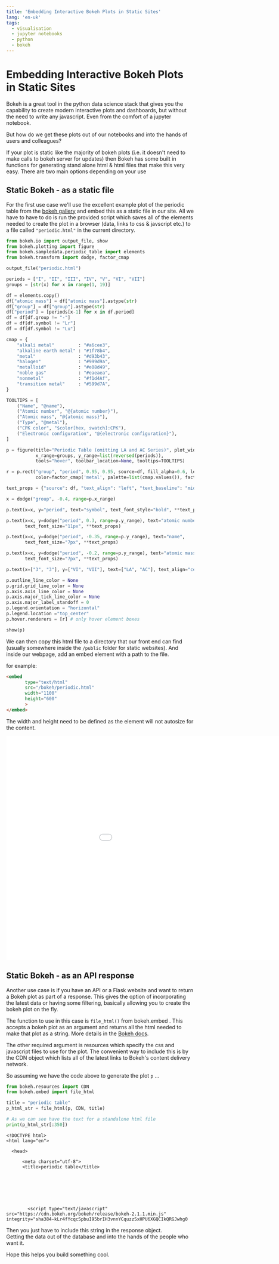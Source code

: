 ```yaml
---
title: 'Embedding Interactive Bokeh Plots in Static Sites'  
lang: 'en-uk'  
tags:
  - visualisation
  - jupyter notebooks
  - python
  - bokeh
---
```


# Embedding Interactive Bokeh Plots in Static Sites

Bokeh is a great tool in the python data science stack that gives you the capability to create modern interactive plots and dashboards, but without the need to write any javascript. Even from the comfort of a jupyter notebook.  

But how do we get these plots out of our notebooks and into the hands of users and colleagues?

If your plot is static like the majority of bokeh plots (i.e. it doesn't need to make calls to bokeh server for updates) then Bokeh has some built in functions for generating stand alone html & html files that make this very easy. There are two main options depending on your use

## Static Bokeh - as a static file

For the first use case we'll use the excellent example plot of the periodic table from the [bokeh gallery](https://docs.bokeh.org/en/latest/docs/gallery/periodic.html) and embed this as a static file in our site. All we have to have to do is run the provided script which saves all of the elements needed to create the plot in a browser (data, links to css & javscript etc.) to a file called `"periodic.html"`  in the current directory.




```python
from bokeh.io import output_file, show
from bokeh.plotting import figure
from bokeh.sampledata.periodic_table import elements
from bokeh.transform import dodge, factor_cmap

output_file("periodic.html")

periods = ["I", "II", "III", "IV", "V", "VI", "VII"]
groups = [str(x) for x in range(1, 19)]

df = elements.copy()
df["atomic mass"] = df["atomic mass"].astype(str)
df["group"] = df["group"].astype(str)
df["period"] = [periods[x-1] for x in df.period]
df = df[df.group != "-"]
df = df[df.symbol != "Lr"]
df = df[df.symbol != "Lu"]

cmap = {
    "alkali metal"         : "#a6cee3",
    "alkaline earth metal" : "#1f78b4",
    "metal"                : "#d93b43",
    "halogen"              : "#999d9a",
    "metalloid"            : "#e08d49",
    "noble gas"            : "#eaeaea",
    "nonmetal"             : "#f1d4Af",
    "transition metal"     : "#599d7A",
}

TOOLTIPS = [
    ("Name", "@name"),
    ("Atomic number", "@{atomic number}"),
    ("Atomic mass", "@{atomic mass}"),
    ("Type", "@metal"),
    ("CPK color", "$color[hex, swatch]:CPK"),
    ("Electronic configuration", "@{electronic configuration}"),
]

p = figure(title="Periodic Table (omitting LA and AC Series)", plot_width=1000, plot_height=450,
           x_range=groups, y_range=list(reversed(periods)),
           tools="hover", toolbar_location=None, tooltips=TOOLTIPS)

r = p.rect("group", "period", 0.95, 0.95, source=df, fill_alpha=0.6, legend_field="metal",
           color=factor_cmap('metal', palette=list(cmap.values()), factors=list(cmap.keys())))

text_props = {"source": df, "text_align": "left", "text_baseline": "middle"}

x = dodge("group", -0.4, range=p.x_range)

p.text(x=x, y="period", text="symbol", text_font_style="bold", **text_props)

p.text(x=x, y=dodge("period", 0.3, range=p.y_range), text="atomic number",
       text_font_size="11px", **text_props)

p.text(x=x, y=dodge("period", -0.35, range=p.y_range), text="name",
       text_font_size="7px", **text_props)

p.text(x=x, y=dodge("period", -0.2, range=p.y_range), text="atomic mass",
       text_font_size="7px", **text_props)

p.text(x=["3", "3"], y=["VI", "VII"], text=["LA", "AC"], text_align="center", text_baseline="middle")

p.outline_line_color = None
p.grid.grid_line_color = None
p.axis.axis_line_color = None
p.axis.major_tick_line_color = None
p.axis.major_label_standoff = 0
p.legend.orientation = "horizontal"
p.legend.location ="top_center"
p.hover.renderers = [r] # only hover element boxes

show(p)
```








<div class="bk-root" id="a2754783-4528-4c06-96b2-80c3a23e5217" data-root-id="5025"></div>





We can then copy this html file to a directory that our front end can find (usually somewhere inside the `/public`  folder for static websites). And inside our webpage, add an embed element with a path to the file.

for example:

```md 
<embed 
       type="text/html" 
       src="/bokeh/periodic.html"
       width="1100"
       height="600"
       >
</embed>
```

The width and height need to be defined as the element will not autosize for the content.

<embed 
       type="text/html" 
       src="/bokeh/periodic.html"
       width="1100"
       height="600"
       >
</embed>


## Static Bokeh - as an API response

Another use case is if you have an API or a Flask website and want to return a Bokeh plot as part of a response. This gives the option of incorporating the latest data or having some filtering, basically allowing you to create the bokeh plot on the fly.

The function to use in this case is ```file_html()``` from bokeh.embed . This accepts a bokeh plot as an argument and returns all the html needed to make that plot as a string. More details in the [Bokeh docs](https://docs.bokeh.org/en/latest/docs/reference/embed.html#bokeh.embed.file_html).

The other required argument is resources which specify the css and javascript files to use for the plot. The convenient way to include this is by the CDN object which lists all of the latest links to Bokeh's content delivery network.

So assuming we have the code above to generate the plot `p` ...


```python
from bokeh.resources import CDN
from bokeh.embed import file_html
```


```python
title = "periodic table"
p_html_str = file_html(p, CDN, title)
```


```python
# As we can see have the text for a standalone html file
print(p_html_str[:350])
```

    
    
    
    
    <!DOCTYPE html>
    <html lang="en">
      
      <head>
        
          <meta charset="utf-8">
          <title>periodic table</title>
          
          
            
              
            
            
              
            <script type="text/javascript" src="https://cdn.bokeh.org/bokeh/release/bokeh-2.1.1.min.js" integrity="sha384-kLr4fYcqcSpbuI95brIH3vnnYCquzzSxHPU6XGQCIkQRGJwhg0


Then you just have to include this string in the response object.  
Getting the data out of the database and into the hands of the people who want it. 

Hope this helps you build something cool.

